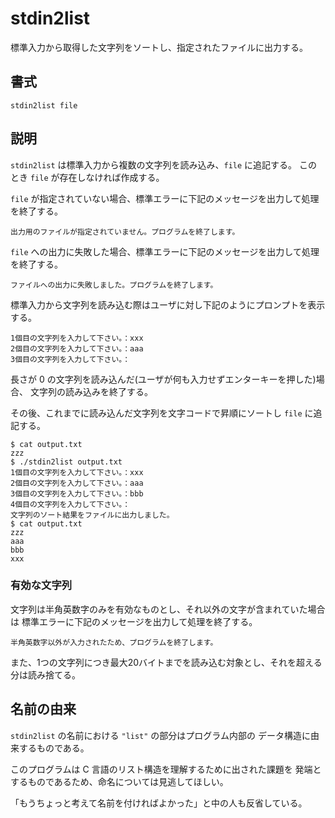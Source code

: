 # stdin2list

標準入力から取得した文字列をソートし、指定されたファイルに出力する。

## 書式

```
stdin2list file
```

## 説明

`stdin2list` は標準入力から複数の文字列を読み込み、`file` に追記する。
このとき `file` が存在しなければ作成する。

`file` が指定されていない場合、標準エラーに下記のメッセージを出力して処理を終了する。

```
出力用のファイルが指定されていません。プログラムを終了します。
```

`file` への出力に失敗した場合、標準エラーに下記のメッセージを出力して処理を終了する。

```
ファイルへの出力に失敗しました。プログラムを終了します。
```

標準入力から文字列を読み込む際はユーザに対し下記のようにプロンプトを表示する。
```
1個目の文字列を入力して下さい。：xxx
2個目の文字列を入力して下さい。：aaa
3個目の文字列を入力して下さい。：
```

長さが 0 の文字列を読み込んだ(ユーザが何も入力せずエンターキーを押した)場合、
文字列の読み込みを終了する。

その後、これまでに読み込んだ文字列を文字コードで昇順にソートし `file` に追記する。

```
$ cat output.txt
zzz
$ ./stdin2list output.txt
1個目の文字列を入力して下さい。：xxx
2個目の文字列を入力して下さい。：aaa
3個目の文字列を入力して下さい。：bbb
4個目の文字列を入力して下さい。：
文字列のソート結果をファイルに出力しました。
$ cat output.txt
zzz
aaa
bbb
xxx
```

### 有効な文字列

文字列は半角英数字のみを有効なものとし、それ以外の文字が含まれていた場合は
標準エラーに下記のメッセージを出力して処理を終了する。

```
半角英数字以外が入力されたため、プログラムを終了します。
```

また、1つの文字列につき最大20バイトまでを読み込む対象とし、それを超える分は読み捨てる。

## 名前の由来

`stdin2list` の名前における `"list"` の部分はプログラム内部の
データ構造に由来するものである。

このプログラムは C 言語のリスト構造を理解するために出された課題を
発端とするものであるため、命名については見逃してほしい。

「もうちょっと考えて名前を付ければよかった」と中の人も反省している。

